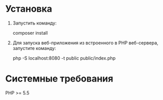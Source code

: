 # Установка
1) Запустить команду:

    composer install

2) Для запуска веб-приложения из встроенного в PHP веб-сервера, запустите команду:

	php -S localhost:8080 -t public public/index.php

# Системные требования
PHP >= 5.5